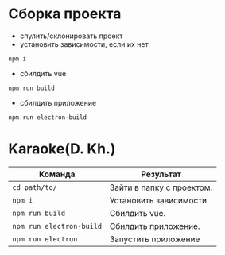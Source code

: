 # Сборка проекта
- спулить/склонировать проект
- установить зависимости, если их нет
```
npm i
```
- сбилдить vue
```
npm run build
```
- сбилдить приложение
```
npm run electron-build
```
# Karaoke(D. Kh.)
<table>
  <thead>
    <tr>
      <th>Команда</th>
      <th>Результат</th>
    </tr>
  </thead>
  <tbody>
    <tr>
      <td><code>cd path/to/</code></td>
      <td>Зайти в папку с проектом.</td>
    </tr>
    <tr>
      <td><code>npm i</code></td>
      <td>Установить зависимости.</td>
    </tr>
    <tr>
      <td><code>npm run build</code></td>
      <td>Cбилдить vue.</td>
    </tr>
    <tr>
      <td><code>npm run electron-build</code></td>
      <td>Cбилдить приложение.</td>
    </tr>
    <tr>
      <td><code>npm run electron</code></td>
      <td>Запустить приложение</td>
    </tr>
  </tbody>
</table>